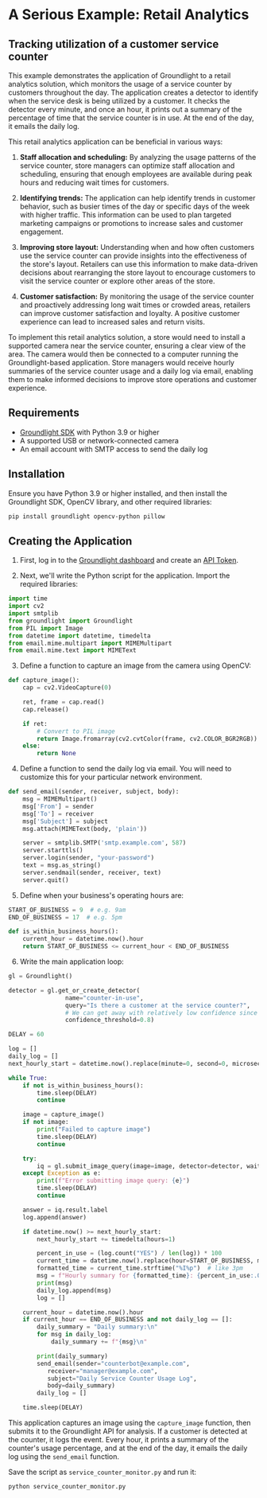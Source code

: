 # A Serious Example: Retail Analytics

## Tracking utilization of a customer service counter

This example demonstrates the application of Groundlight to a retail analytics solution, which monitors the usage of a service counter by customers throughout the day. The application creates a detector to identify when the service desk is being utilized by a customer. It checks the detector every minute, and once an hour, it prints out a summary of the percentage of time that the service counter is in use. At the end of the day, it emails the daily log.

This retail analytics application can be beneficial in various ways:

1. **Staff allocation and scheduling:** By analyzing the usage patterns of the service counter, store managers can optimize staff allocation and scheduling, ensuring that enough employees are available during peak hours and reducing wait times for customers.

1. **Identifying trends:** The application can help identify trends in customer behavior, such as busier times of the day or specific days of the week with higher traffic. This information can be used to plan targeted marketing campaigns or promotions to increase sales and customer engagement.

1. **Improving store layout:** Understanding when and how often customers use the service counter can provide insights into the effectiveness of the store's layout. Retailers can use this information to make data-driven decisions about rearranging the store layout to encourage customers to visit the service counter or explore other areas of the store.

1. **Customer satisfaction:** By monitoring the usage of the service counter and proactively addressing long wait times or crowded areas, retailers can improve customer satisfaction and loyalty. A positive customer experience can lead to increased sales and return visits.

To implement this retail analytics solution, a store would need to install a supported camera near the service counter, ensuring a clear view of the area. The camera would then be connected to a computer running the Groundlight-based application. Store managers would receive hourly summaries of the service counter usage and a daily log via email, enabling them to make informed decisions to improve store operations and customer experience.

## Requirements

- [Groundlight SDK](/docs/installation/) with Python 3.9 or higher
- A supported USB or network-connected camera
- An email account with SMTP access to send the daily log

## Installation

Ensure you have Python 3.9 or higher installed, and then install the Groundlight SDK, OpenCV library, and other required libraries:

```bash
pip install groundlight opencv-python pillow
```

## Creating the Application

1. First, log in to the [Groundlight dashboard](https://dashboard.groundlight.ai) and create an [API Token](https://dashboard.groundlight.ai/reef/my-account/api-tokens).

2. Next, we'll write the Python script for the application. Import the required libraries:

```python notest
import time
import cv2
import smtplib
from groundlight import Groundlight
from PIL import Image
from datetime import datetime, timedelta
from email.mime.multipart import MIMEMultipart
from email.mime.text import MIMEText
```

3. Define a function to capture an image from the camera using OpenCV:

```python
def capture_image():
    cap = cv2.VideoCapture(0)

    ret, frame = cap.read()
    cap.release()

    if ret:
        # Convert to PIL image
        return Image.fromarray(cv2.cvtColor(frame, cv2.COLOR_BGR2RGB))
    else:
        return None
```

4. Define a function to send the daily log via email.  You will need to customize this for your particular network environment.

```python
def send_email(sender, receiver, subject, body):
    msg = MIMEMultipart()
    msg['From'] = sender
    msg['To'] = receiver
    msg['Subject'] = subject
    msg.attach(MIMEText(body, 'plain'))

    server = smtplib.SMTP('smtp.example.com', 587)
    server.starttls()
    server.login(sender, "your-password")
    text = msg.as_string()
    server.sendmail(sender, receiver, text)
    server.quit()
```

5.  Define when your business's operating hours are:

```python notest
START_OF_BUSINESS = 9  # e.g. 9am
END_OF_BUSINESS = 17  # e.g. 5pm

def is_within_business_hours():
    current_hour = datetime.now().hour
    return START_OF_BUSINESS <= current_hour < END_OF_BUSINESS

```


6.  Write the main application loop:

```python notest
gl = Groundlight()

detector = gl.get_or_create_detector(
                name="counter-in-use",
                query="Is there a customer at the service counter?",
                # We can get away with relatively low confidence since we're aggregating
                confidence_threshold=0.8)

DELAY = 60

log = []
daily_log = []
next_hourly_start = datetime.now().replace(minute=0, second=0, microsecond=0) + timedelta(hours=1)

while True:
    if not is_within_business_hours():
        time.sleep(DELAY)
        continue

    image = capture_image()
    if not image:
        print("Failed to capture image")
        time.sleep(DELAY)
        continue

    try:
        iq = gl.submit_image_query(image=image, detector=detector, wait=60)
    except Exception as e:
        print(f"Error submitting image query: {e}")
        time.sleep(DELAY)
        continue

    answer = iq.result.label
    log.append(answer)

    if datetime.now() >= next_hourly_start:
        next_hourly_start += timedelta(hours=1)

        percent_in_use = (log.count("YES") / len(log)) * 100
        current_time = datetime.now().replace(hour=START_OF_BUSINESS, minute=0, second=0)
        formatted_time = current_time.strftime("%I%p")  # like 3pm
        msg = f"Hourly summary for {formatted_time}: {percent_in_use:.0f}% counter in use"
        print(msg)
        daily_log.append(msg)
        log = []

    current_hour = datetime.now().hour
    if current_hour == END_OF_BUSINESS and not daily_log == []:
        daily_summary = "Daily summary:\n"
        for msg in daily_log:
            daily_summary += f"{msg}\n"

        print(daily_summary)
        send_email(sender="counterbot@example.com",
           receiver="manager@example.com",
           subject="Daily Service Counter Usage Log",
           body=daily_summary)
        daily_log = []

    time.sleep(DELAY)
```

This application captures an image using the `capture_image` function, then submits it to the Groundlight API for analysis. If a customer is detected at the counter, it logs the event. Every hour, it prints a summary of the counter's usage percentage, and at the end of the day, it emails the daily log using the `send_email` function.

Save the script as `service_counter_monitor.py` and run it:

```bash
python service_counter_monitor.py
```
